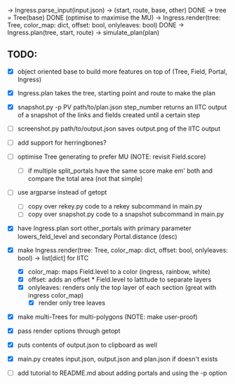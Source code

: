 -> Ingress.parse_input(input.json) -> (start, route, base, other) DONE
-> tree = Tree(base) DONE (optimise to maximise the MU)
-> Ingress.render(tree: Tree, color_map: dict, offset: bool, onlyleaves: bool) DONE
-> Ingress.plan(tree, start, route)
-> simulate_plan(plan)

## TODO:
- [x] object oriented base to build more features on top of (Tree, Field, Portal, Ingress)
- [x] Ingress.plan takes the tree, starting point and route to make the plan
- [x] snapshot.py -p PV path/to/plan.json step_number returns an IITC output of a snapshot of the links and fields created until a certain step

- [ ] screenshot.py path/to/output.json saves output.png of the IITC output

- [ ] add support for herringbones?
- [ ] optimise Tree generating to prefer MU (NOTE: revisit Field.score)
    - [ ] if multiple split_portals have the same score make em' both and compare the total area (not that simple)
- [ ] use argparse instead of getopt
    - [ ] copy over rekey.py code to a rekey subcommand in main.py
    - [ ] copy over snapshot.py code to a snapshot subcommand in main.py
- [x] have Ingress.plan sort other_portals with primary parameter lowers_feld_level and secondary Portal.distance (desc)
- [x] make Ingress.render(tree: Tree, color_map: dict, offset: bool, onlyleaves: bool) -> list[dict] for IITC 
    - [x] color_map: maps Field.level to a color (ingress, rainbow, white)
    - [x] offset: adds an offset * Field.level to lattitude to separate layers 
    - [x] onlyleaves: renders only the top layer of each section (great with ingress color_map)
        - [x] render only tree leaves

- [x] make multi-Trees for multi-polygons (NOTE: make user-proof)
- [x] pass render options through getopt
- [x] puts contents of output.json to clipboard as well
- [x] main.py creates input.json, output.json and plan.json if doesn't exists
- [ ] add tutorial to README.md about adding portals and using the -p option